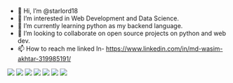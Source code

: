 - 👋 Hi, I’m @starlord18
- 👀 I’m interested in Web Development and Data Science.
- 🌱 I’m currently learning python as my backend language.
- 💞️ I’m looking to collaborate on open source projects on python and web dev.
- 📫 How to reach me linked In- https://www.linkedin.com/in/md-wasim-akhtar-319985191/
<img src="https://img.shields.io/badge/dev.to-0A0A0A?style=for-the-badge&logo=devdotto&logoColor=white">
<img src="https://img.shields.io/badge/HTML5-E34F26?style=for-the-badge&logo=html5&logoColor=white">
<img src="https://img.shields.io/badge/CSS3-1572B6?style=for-the-badge&logo=css3&logoColor=white">
<img src="https://img.shields.io/badge/JavaScript-323330?style=for-the-badge&logo=javascript&logoColor=F7DF1E">
<img src="https://img.shields.io/badge/GIT-E44C30?style=for-the-badge&logo=git&logoColor=white">
<img src="[https://img.shields.io/badge/Codepen-000000?style=for-the-badge&logo=codepen&logoColor=white](https://img.shields.io/badge/C%2B%2B-00599C?style=for-the-badge&logo=c%2B%2B&logoColor=white)">
<img src="[https://img.shields.io/badge/JavaScript-323330?style=for-the-badge&logo=javascript&logoColor=F7DF1E](https://img.shields.io/badge/Python-FFD43B?style=for-the-badge&logo=python&logoColor=blue)">

<!---
starlord18/starlord18 is a ✨ special ✨ repository because its `README.md` (this file) appears on your GitHub profile.
You can click the Preview link to take a look at your changes.
--->

